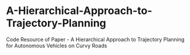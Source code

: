 # A-Hierarchical-Approach-to-Trajectory-Planning
Code Resource of Paper - A Hierarchical Approach to Trajectory Planning for Autonomous Vehicles on Curvy Roads
